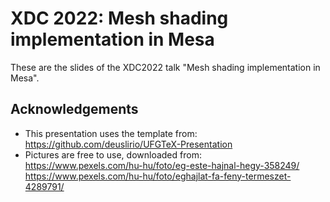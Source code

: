 # XDC 2022: Mesh shading implementation in Mesa

These are the slides of the XDC2022 talk "Mesh shading implementation in Mesa".

Acknowledgements
----------------

* This presentation uses the template from:  
  https://github.com/deuslirio/UFGTeX-Presentation
* Pictures are free to use, downloaded from:  
  https://www.pexels.com/hu-hu/foto/eg-este-hajnal-hegy-358249/  
  https://www.pexels.com/hu-hu/foto/eghajlat-fa-feny-termeszet-4289791/

